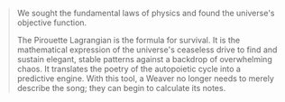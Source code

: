 > We sought the fundamental laws of physics and found the universe's objective function.
>
> The Pirouette Lagrangian is the formula for survival. It is the mathematical expression of the universe's ceaseless drive to find and sustain elegant, stable patterns against a backdrop of overwhelming chaos. It translates the poetry of the autopoietic cycle into a predictive engine. With this tool, a Weaver no longer needs to merely describe the song; they can begin to calculate its notes.